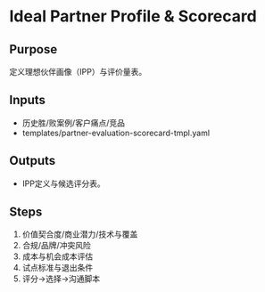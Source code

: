 # Ideal Partner Profile & Scorecard

## Purpose

定义理想伙伴画像（IPP）与评价量表。

## Inputs

- 历史胜/败案例/客户痛点/竞品
- templates/partner-evaluation-scorecard-tmpl.yaml

## Outputs

- IPP定义与候选评分表。

## Steps

1. 价值契合度/商业潜力/技术与覆盖
2. 合规/品牌/冲突风险
3. 成本与机会成本评估
4. 试点标准与退出条件
5. 评分→选择→沟通脚本
